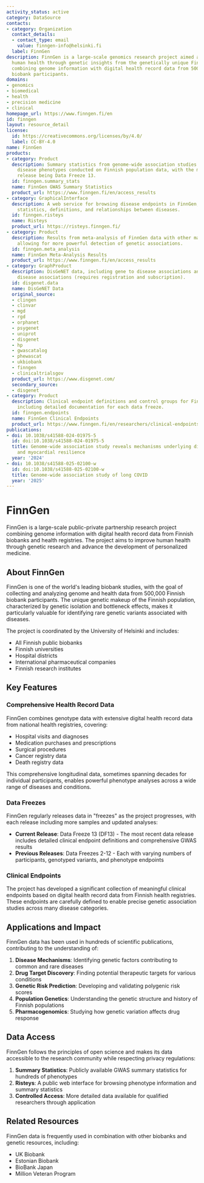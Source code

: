 ```yaml
---
activity_status: active
category: DataSource
contacts:
- category: Organization
  contact_details:
  - contact_type: email
    value: finngen-info@helsinki.fi
  label: FinnGen
description: FinnGen is a large-scale genomics research project aimed at improving
  human health through genetic insights from the genetically unique Finnish population,
  combining genome information with digital health record data from 500,000 Finnish
  biobank participants.
domains:
- genomics
- biomedical
- health
- precision medicine
- clinical
homepage_url: https://www.finngen.fi/en
id: finngen
layout: resource_detail
license:
  id: https://creativecommons.org/licenses/by/4.0/
  label: CC-BY-4.0
name: FinnGen
products:
- category: Product
  description: Summary statistics from genome-wide association studies of various
    disease phenotypes conducted on Finnish population data, with the most recent
    release being Data Freeze 13.
  id: finngen.summary_stats
  name: FinnGen GWAS Summary Statistics
  product_url: https://www.finngen.fi/en/access_results
- category: GraphicalInterface
  description: A web service for browsing disease endpoints in FinnGen, including
    statistics, definitions, and relationships between diseases.
  id: finngen.risteys
  name: Risteys
  product_url: https://risteys.finngen.fi/
- category: Product
  description: Results from meta-analysis of FinnGen data with other major biobanks,
    allowing for more powerful detection of genetic associations.
  id: finngen.meta_analysis
  name: FinnGen Meta-Analysis Results
  product_url: https://www.finngen.fi/en/access_results
- category: GraphProduct
  description: DisGeNET data, including gene to disease associations and variant to
    disease associations (requires registration and subscription).
  id: disgenet.data
  name: DisGeNET Data
  original_source:
  - clingen
  - clinvar
  - mgd
  - rgd
  - orphanet
  - psygenet
  - uniprot
  - disgenet
  - hp
  - gwascatalog
  - phewascat
  - ukbiobank
  - finngen
  - clinicaltrialsgov
  product_url: https://www.disgenet.com/
  secondary_source:
  - disgenet
- category: Product
  description: Clinical endpoint definitions and control groups for FinnGen data releases,
    including detailed documentation for each data freeze.
  id: finngen.endpoints
  name: FinnGen Clinical Endpoints
  product_url: https://www.finngen.fi/en/researchers/clinical-endpoints
publications:
- doi: 10.1038/s41588-024-01975-5
  id: doi:10.1038/s41588-024-01975-5
  title: Genome-wide association study reveals mechanisms underlying dilated cardiomyopathy
    and myocardial resilience
  year: '2024'
- doi: 10.1038/s41588-025-02100-w
  id: doi:10.1038/s41588-025-02100-w
  title: Genome-wide association study of long COVID
  year: '2025'
---
```

# FinnGen

FinnGen is a large-scale public-private partnership research project combining genome information with digital health record data from Finnish biobanks and health registries. The project aims to improve human health through genetic research and advance the development of personalized medicine.

## About FinnGen

FinnGen is one of the world's leading biobank studies, with the goal of collecting and analyzing genome and health data from 500,000 Finnish biobank participants. The unique genetic makeup of the Finnish population, characterized by genetic isolation and bottleneck effects, makes it particularly valuable for identifying rare genetic variants associated with diseases.

The project is coordinated by the University of Helsinki and includes:
- All Finnish public biobanks
- Finnish universities
- Hospital districts 
- International pharmaceutical companies
- Finnish research institutes

## Key Features

### Comprehensive Health Record Data

FinnGen combines genotype data with extensive digital health record data from national health registries, covering:
- Hospital visits and diagnoses
- Medication purchases and prescriptions
- Surgical procedures
- Cancer registry data
- Death registry data

This comprehensive longitudinal data, sometimes spanning decades for individual participants, enables powerful phenotype analyses across a wide range of diseases and conditions.

### Data Freezes

FinnGen regularly releases data in "freezes" as the project progresses, with each release including more samples and updated analyses:

- **Current Release**: Data Freeze 13 (DF13) - The most recent data release includes detailed clinical endpoint definitions and comprehensive GWAS results
- **Previous Releases**: Data Freezes 2-12 - Each with varying numbers of participants, genotyped variants, and phenotype endpoints

### Clinical Endpoints

The project has developed a significant collection of meaningful clinical endpoints based on digital health record data from Finnish health registries. These endpoints are carefully defined to enable precise genetic association studies across many disease categories.

## Applications and Impact

FinnGen data has been used in hundreds of scientific publications, contributing to the understanding of:

1. **Disease Mechanisms**: Identifying genetic factors contributing to common and rare diseases
2. **Drug Target Discovery**: Finding potential therapeutic targets for various conditions
3. **Genetic Risk Prediction**: Developing and validating polygenic risk scores
4. **Population Genetics**: Understanding the genetic structure and history of Finnish populations
5. **Pharmacogenomics**: Studying how genetic variation affects drug response

## Data Access

FinnGen follows the principles of open science and makes its data accessible to the research community while respecting privacy regulations:

1. **Summary Statistics**: Publicly available GWAS summary statistics for hundreds of phenotypes
2. **Risteys**: A public web interface for browsing phenotype information and summary statistics
3. **Controlled Access**: More detailed data available for qualified researchers through application

## Related Resources

FinnGen data is frequently used in combination with other biobanks and genetic resources, including:
- UK Biobank
- Estonian Biobank
- BioBank Japan
- Million Veteran Program